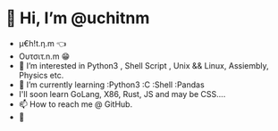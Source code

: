 # 👋 Hi, I’m @uchitnm 
- µ€h!t.η.m 👈
- Ουτσιτ.n.m 😁
- 👀 I’m interested in Python3 , Shell Script , Unix && Linux, Assiembly, Physics etc.
- 🌱 I’m currently learning 
    :Python3
    :C
    :Shell
    :Pandas 
- I'll soon learn GoLang, X86, Rust, JS and may be CSS....
- 📫 How to reach me @ GitHub.
-  
<!---
uchitnm/uchitnm is a ✨ special ✨ repository because its `README.md` (this file) appears on your GitHub profile.
You can click the Preview link to take a look at your changes.
--->
